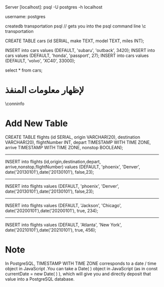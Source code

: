 Server [localhost]: psql -U postgres -h localhost

username: postgres

createdb transportation 
psql // gets you into the psql command line 
\c transportation

CREATE TABLE cars 
(id SERIAL, make TEXT, model TEXT, miles INT);

INSERT into cars values 
(DEFAULT, 'subaru', 'outback', 3420);
INSERT into cars values 
(DEFAULT, 'honda', 'passport', 27);
INSERT into cars values 
(DEFAULT, 'volvo', 'XC40', 33000);

select * from cars;


# لإظهار معلومات المنفذ
\conninfo 



# Add New Table

CREATE TABLE flights (id SERIAL, 
origin VARCHAR(20), 
destination VARCHAR(20), 
flightNumber INT, 
depart TIMESTAMP WITH TIME ZONE,
arrive TIMESTAMP WITH TIME ZONE, 
nonstop BOOLEAN);
_________________________
INSERT into flights 
(id,origin,destination,depart, arrive,nonstop,flightNumber)
values 
(DEFAULT, 'phoenix', 'Denver', date('20130101'),date('20130101'), false,23);
_________________________
INSERT into flights 
values 
(DEFAULT, 'phoenix', 'Denver', date('20130101'),date('20130101'), false,23);
_________________________
INSERT into flights values 
(DEFAULT, 'Jackson', 'Chicago', date('20200101'),date('20200101'), true, 234);
_________________________
INSERT into flights values 
(DEFAULT, 'Atlanta', 'New York', date('20210101'),date('20210101'), true, 456);

# Note
In PostgreSQL, TIMESTAMP WITH TIME ZONE corresponds to a date / time object in JavaScript .You can take a Date( ) object in JavaScript (as in const currentDate = new Date( ) ), which will give you and directly deposit that value into a PostgreSQL database.

